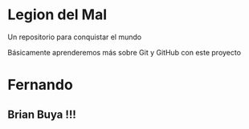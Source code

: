 # Legion del Mal
Un repositorio para conquistar el mundo

Básicamente aprenderemos más sobre Git y GitHub con este proyecto


# Fernando


## Brian Buya !!!
